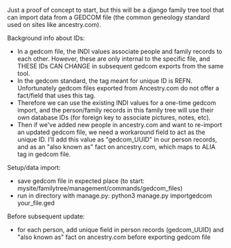 
Just a proof of concept to start, but this will be a django family tree tool that can import data from a GEDCOM file (the common geneology standard used on sites like ancestry.com). 

Background info about IDs: 
- In a gedcom file, the INDI values associate people and family records to each other. However, these are only internal to the specific file, and THESE IDs CAN CHANGE in subsequent gedcom exports from the same tool. 
- In the gedcom standard, the tag meant for unique ID is REFN. Unfortunately gedcom files exported from Ancestry.com do not offer a fact/field that uses this tag. 
- Therefore we can use the existing INDI values for a one-time gedcom import, and the person/family records in this family tree will use their own database IDs (for foreign key to associate pictures, notes, etc).  
- Then if we've added new people in ancestry.com and want to re-import an updated gedcom file, we need a workaround field to act as the unique ID. I'll add this value as "gedcom_UUID" in our person records, and as an "also known as" fact on ancestry.com, which maps to ALIA tag in gedcom file. 


Setup/data import: 
- save gedcom file in expected place (to start: mysite/familytree/management/commands/gedcom_files)
- run in directory with manage.py: python3 manage.py importgedcom your_file.ged

Before subsequent update: 
- for each person, add unique field in person records (gedcom_UUID) and "also known as" fact on ancestry.com before exporting gedcom file

